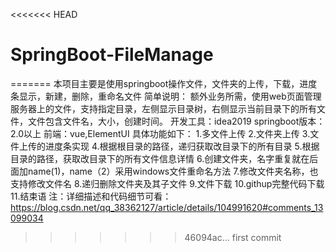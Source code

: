<<<<<<< HEAD
# SpringBoot-FileManage
=======
本项目主要是使用springboot操作文件，文件夹的上传，下载，进度条显示，新建，删除，重命名文件
简单说明：
    额外业务所需，使用web页面管理服务器上的文件，支持指定目录，左侧显示目录树，右侧显示当前目录下的所有文件，文件包含文件名，大小，创建时间。 
    开发工具：idea2019 springboot版本：2.0以上 
    前端：vue,ElementUI
具体功能如下：
   1.多文件上传
   2.文件夹上传
   3.文件上传的进度条实现
   4.根据根目录的路径，递归获取改目录下的所有目录
   5.根据目录的路径，获取改目录下的所有文件信息详情
   6.创建文件夹，名字重复就在后面加name(1)，name（2）采用windows文件重命名方法
   7.修改文件夹名称，也支持修改文件名
   8.递归删除文件夹及其子文件
   9.文件下载
   10.githup完整代码下载
   11.结束语
注：详细描述和代码细节可看：https://blog.csdn.net/qq_38362127/article/details/104991620#comments_13099034
>>>>>>> 46094ac... first commit
